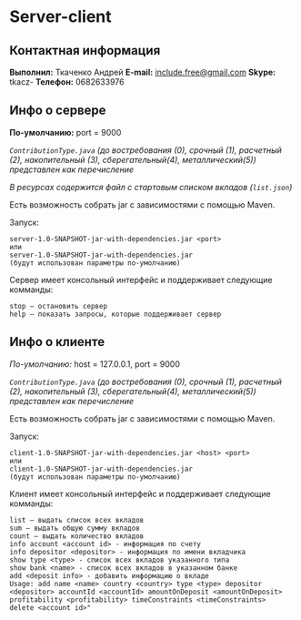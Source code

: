 # Server-client
## Контактная информация
**Выполнил:** Ткаченко Андрей
**E-mail:** include.free@gmail.com
**Skype:** tkacz-
**Телефон:** 0682633976
## Инфо о сервере
**По-умолчанию:** port = 9000

*`ContributionType.java` (до востребования (0), срочный (1), расчетный (2), накопительный (3), сберегательный(4), металлический(5)) представлен как перечисление*

*В ресурсах содержится файл с стартовым списком вкладов (`list.json`)*

Есть возможность собрать jar с зависимостями с помощью Maven.

Запуск:
```
server-1.0-SNAPSHOT-jar-with-dependencies.jar <port>
или 
server-1.0-SNAPSHOT-jar-with-dependencies.jar
(будут использован параметры по-умолчанию)
```

Сервер имеет консольный интерфейс и поддерживает следующие комманды:
```
stop – остановить сервер
help – показать запросы, которые поддерживает сервер
```
## Инфо о клиенте
*По-умолчанию:* host = 127.0.0.1, port = 9000

*`ContributionType.java` (до востребования (0), срочный (1), расчетный (2), накопительный (3), сберегательный(4), металлический(5)) представлен как перечисление*

Есть возможность собрать jar с зависимостями с помощью Maven.

Запуск:
```
client-1.0-SNAPSHOT-jar-with-dependencies.jar <host> <port>
или 
client-1.0-SNAPSHOT-jar-with-dependencies.jar
(будут использован параметры по-умолчанию)
```

Клиент имеет консольный интерфейс и поддерживает следующие комманды:
```
list – выдать список всех вкладов
sum – выдать общую сумму вкладов
count – выдать количество вкладов
info account <account id> - информация по счету
info depositor <depositor> - информация по имени вкладчика
show type <type> - список всех вкладов указанного типа
show bank <name> - список всех вкладов в указанном банке
add <deposit info> - добавить информацию о вкладе
Usage: add name <name> country <country> type <type> depositor <depositor> accountId <accountId> amountOnDeposit <amountOnDeposit> profitability <profitability> timeConstraints <timeConstraints>
delete <account id>"
```